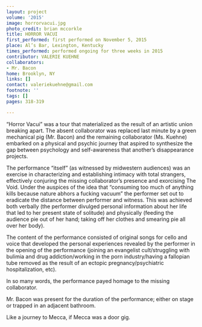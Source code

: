 ```yaml
---
layout: project
volume: '2015'
image: horrorvacui.jpg
photo_credit: brian mccorkle
title: HORROR VACUI
first_performed: first performed on November 5, 2015
place: Al’s Bar, Lexington, Kentucky
times_performed: performed ongoing for three weeks in 2015
contributor: VALERIE KUEHNE
collaborators:
- Mr. Bacon
home: Brooklyn, NY
links: []
contact: valeriekuehne@gmail.com
footnote: ''
tags: []
pages: 318-319

---
```


“Horror Vacui” was a tour that materialized as the result of an artistic union breaking apart. The absent collaborator was replaced last minute by a green mechanical pig (Mr. Bacon) and the remaining collaborator (Ms. Kuehne) embarked on a physical and psychic journey that aspired to synthesize the gap between psychology and self-awareness that another’s disappearance projects.

The performance “itself” (as witnessed by midwestern audiences) was an exercise in characterizing and establishing intimacy with total strangers, effectively conjuring the missing collaborator’s presence and exorcising The Void. Under the auspices of the idea that “consuming too much of anything kills because nature abhors a fucking vacuum” the performer set out to eradicate the distance between performer and witness. This was achieved both verbally (the performer divulged personal information about her life that led to her present state of solitude) and physically (feeding the audience pie out of her hand; taking off her clothes and smearing pie all over her body).

The content of the performance consisted of original songs for cello and voice that developed the personal experiences revealed by the performer in the opening of the performance (joining an evangelist cult/struggling with bulimia and drug addiction/working in the porn industry/having a fallopian tube removed as the result of an ectopic pregnancy/psychiatric hospitalization, etc).

In so many words, the performance payed homage to the missing collaborator.

Mr. Bacon was present for the duration of the performance; either on stage or trapped in an adjacent bathroom.

Like a journey to Mecca, if Mecca was a door gig.

